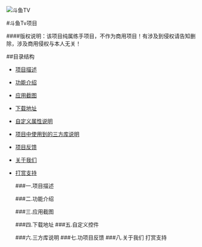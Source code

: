 
![斗鱼TV](https://staticlive.douyucdn.cn/upload/signs/201610291926483131.png)
 
#斗鱼Tv项目

####版权说明：该项目纯属练手项目，不作为商用项目！有涉及到侵权请告知删除，涉及商用侵权与本人无关！

##目录结构
* [项目描述](#项目描述)
* [功能介绍](#功能介绍)
* [应用截图](#应用截图)
* [下载地址](#下载地址)
* [自定义属性说明](#自定义属性说明)
* [项目中使用到的三方库说明](#项目中使用到的三方库说明)
* [项目反馈](#项目反馈)
* [关于我们](#关于我们)
* [打赏支持](#打赏支持)

 
  ###一.项目描述
  
  ###二.功能介绍
  
  ###三.应用截图
  
  ###四.下载地址
  ###五.自定义控件
  
   ###六.三方库说明
   ###七.功项目反馈
   ###八.关于我们
   打赏支持       